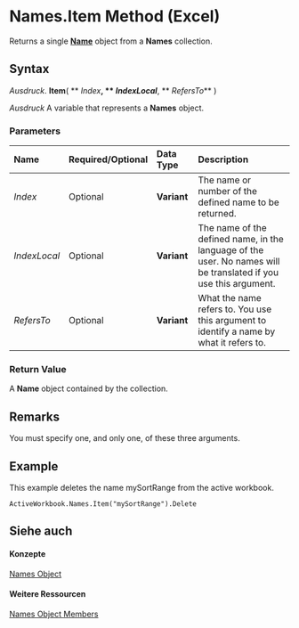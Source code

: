 
# Names.Item Method (Excel)

Returns a single  **[Name](cfedb297-ac0d-dff0-99c7-6927cc5f31ed.md)** object from a **Names** collection.


## Syntax

 _Ausdruck_. **Item**( ** _Index_**, ** _IndexLocal_**, ** _RefersTo_** )

 _Ausdruck_ A variable that represents a **Names** object.


### Parameters



|**Name**|**Required/Optional**|**Data Type**|**Description**|
|:-----|:-----|:-----|:-----|
| _Index_|Optional|**Variant**|The name or number of the defined name to be returned.|
| _IndexLocal_|Optional|**Variant**|The name of the defined name, in the language of the user. No names will be translated if you use this argument.|
| _RefersTo_|Optional|**Variant**|What the name refers to. You use this argument to identify a name by what it refers to.|

### Return Value

A  **Name** object contained by the collection.


## Remarks

You must specify one, and only one, of these three arguments.


## Example

This example deletes the name mySortRange from the active workbook.


```
ActiveWorkbook.Names.Item("mySortRange").Delete
```


## Siehe auch


#### Konzepte


[Names Object](ffecf89d-7bae-c470-8e37-608857a9de2a.md)
#### Weitere Ressourcen


[Names Object Members](http://msdn.microsoft.com/library/32c3c4d9-80fb-28c8-86e0-d504e3bfc0ba%28Office.15%29.aspx)